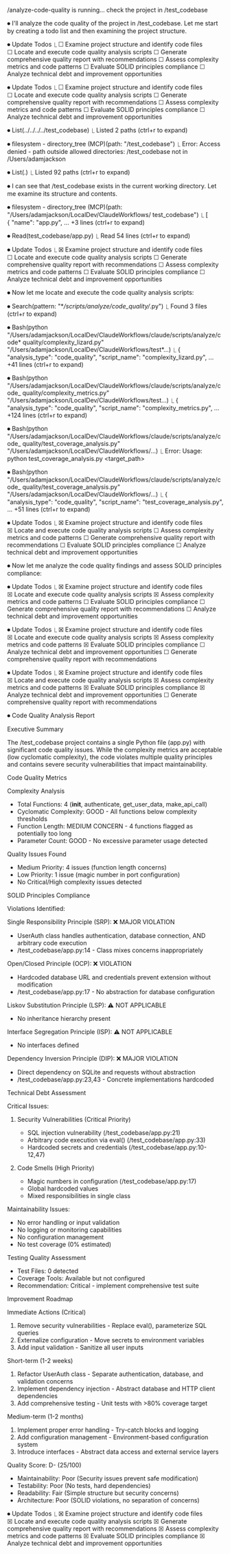 /analyze-code-quality is running… check the project in /test_codebase

⏺ I'll analyze the code quality of the project in /test_codebase. Let me start by
creating a todo list and then examining the project structure.

⏺ Update Todos
⎿ ☐ Examine project structure and identify code files  
 ☐ Locate and execute code quality analysis scripts
☐ Generate comprehensive quality report with recommendations
☐ Assess complexity metrics and code patterns
☐ Evaluate SOLID principles compliance
☐ Analyze technical debt and improvement opportunities

⏺ Update Todos
⎿ ☐ Examine project structure and identify code files  
 ☐ Locate and execute code quality analysis scripts
☐ Generate comprehensive quality report with recommendations
☐ Assess complexity metrics and code patterns
☐ Evaluate SOLID principles compliance
☐ Analyze technical debt and improvement opportunities

⏺ List(../../../../test_codebase)
⎿ Listed 2 paths (ctrl+r to expand)

⏺ filesystem - directory_tree (MCP)(path: "/test_codebase")
⎿ Error: Access denied - path outside allowed directories: /test_codebase not in
/Users/adamjackson

⏺ List(.)
⎿ Listed 92 paths (ctrl+r to expand)

⏺ I can see that /test_codebase exists in the current working directory. Let me examine
its structure and contents.

⏺ filesystem - directory_tree (MCP)(path: "/Users/adamjackson/LocalDev/ClaudeWorkflows/
test_codebase")
⎿ [  
 {
"name": "app.py",
… +3 lines (ctrl+r to expand)

⏺ Read(test_codebase/app.py)
⎿ Read 54 lines (ctrl+r to expand)

⏺ Update Todos
⎿ ☒ Examine project structure and identify code files  
 ☐ Locate and execute code quality analysis scripts
☐ Generate comprehensive quality report with recommendations
☐ Assess complexity metrics and code patterns
☐ Evaluate SOLID principles compliance
☐ Analyze technical debt and improvement opportunities

⏺ Now let me locate and execute the code quality analysis scripts:

⏺ Search(pattern: "\*_/scripts/analyze/code_quality/_.py")
⎿ Found 3 files (ctrl+r to expand)

⏺ Bash(python "/Users/adamjackson/LocalDev/ClaudeWorkflows/claude/scripts/analyze/code*
quality/complexity_lizard.py"
"/Users/adamjackson/LocalDev/ClaudeWorkflows/test*…)
⎿ {  
 "analysis_type": "code_quality",
"script_name": "complexity_lizard.py",
… +41 lines (ctrl+r to expand)

⏺ Bash(python "/Users/adamjackson/LocalDev/ClaudeWorkflows/claude/scripts/analyze/code\_
quality/complexity_metrics.py"
"/Users/adamjackson/LocalDev/ClaudeWorkflows/test…)
⎿ {  
 "analysis_type": "code_quality",
"script_name": "complexity_metrics.py",
… +124 lines (ctrl+r to expand)

⏺ Bash(python "/Users/adamjackson/LocalDev/ClaudeWorkflows/claude/scripts/analyze/code\_
quality/test_coverage_analysis.py"
"/Users/adamjackson/LocalDev/ClaudeWorkflows/…)
⎿ Error: Usage: python test_coverage_analysis.py <target_path>

⏺ Bash(python "/Users/adamjackson/LocalDev/ClaudeWorkflows/claude/scripts/analyze/code\_
quality/test_coverage_analysis.py"
"/Users/adamjackson/LocalDev/ClaudeWorkflows/…)
⎿ {  
 "analysis_type": "code_quality",
"script_name": "test_coverage_analysis.py",
… +51 lines (ctrl+r to expand)

⏺ Update Todos
⎿ ☒ Examine project structure and identify code files  
 ☒ Locate and execute code quality analysis scripts
☐ Assess complexity metrics and code patterns
☐ Generate comprehensive quality report with recommendations
☐ Evaluate SOLID principles compliance
☐ Analyze technical debt and improvement opportunities

⏺ Now let me analyze the code quality findings and assess SOLID principles compliance:

⏺ Update Todos
⎿ ☒ Examine project structure and identify code files  
 ☒ Locate and execute code quality analysis scripts
☒ Assess complexity metrics and code patterns
☐ Evaluate SOLID principles compliance
☐ Generate comprehensive quality report with recommendations
☐ Analyze technical debt and improvement opportunities

⏺ Update Todos
⎿ ☒ Examine project structure and identify code files  
 ☒ Locate and execute code quality analysis scripts
☒ Assess complexity metrics and code patterns
☒ Evaluate SOLID principles compliance
☐ Analyze technical debt and improvement opportunities
☐ Generate comprehensive quality report with recommendations

⏺ Update Todos
⎿ ☒ Examine project structure and identify code files  
 ☒ Locate and execute code quality analysis scripts
☒ Assess complexity metrics and code patterns
☒ Evaluate SOLID principles compliance
☒ Analyze technical debt and improvement opportunities
☐ Generate comprehensive quality report with recommendations

⏺ Code Quality Analysis Report

Executive Summary

The /test_codebase project contains a single Python file (app.py) with significant
code quality issues. While the complexity metrics are acceptable (low cyclomatic
complexity), the code violates multiple quality principles and contains severe
security vulnerabilities that impact maintainability.

Code Quality Metrics

Complexity Analysis

- Total Functions: 4 (**init**, authenticate, get_user_data, make_api_call)
- Cyclomatic Complexity: GOOD - All functions below complexity thresholds
- Function Length: MEDIUM CONCERN - 4 functions flagged as potentially too long
- Parameter Count: GOOD - No excessive parameter usage detected

Quality Issues Found

- Medium Priority: 4 issues (function length concerns)
- Low Priority: 1 issue (magic number in port configuration)
- No Critical/High complexity issues detected

SOLID Principles Compliance

Violations Identified:

Single Responsibility Principle (SRP): ❌ MAJOR VIOLATION

- UserAuth class handles authentication, database connection, AND arbitrary code
  execution
- /test_codebase/app.py:14 - Class mixes concerns inappropriately

Open/Closed Principle (OCP): ❌ VIOLATION

- Hardcoded database URL and credentials prevent extension without modification
- /test_codebase/app.py:17 - No abstraction for database configuration

Liskov Substitution Principle (LSP): ⚠️ NOT APPLICABLE

- No inheritance hierarchy present

Interface Segregation Principle (ISP): ⚠️ NOT APPLICABLE

- No interfaces defined

Dependency Inversion Principle (DIP): ❌ MAJOR VIOLATION

- Direct dependency on SQLite and requests without abstraction
- /test_codebase/app.py:23,43 - Concrete implementations hardcoded

Technical Debt Assessment

Critical Issues:

1. Security Vulnerabilities (Critical Priority)


    - SQL injection vulnerability (/test_codebase/app.py:21)
    - Arbitrary code execution via eval() (/test_codebase/app.py:33)
    - Hardcoded secrets and credentials (/test_codebase/app.py:10-12,47)

2. Code Smells (High Priority)


    - Magic numbers in configuration (/test_codebase/app.py:17)
    - Global hardcoded values
    - Mixed responsibilities in single class

Maintainability Issues:

- No error handling or input validation
- No logging or monitoring capabilities
- No configuration management
- No test coverage (0% estimated)

Testing Quality Assessment

- Test Files: 0 detected
- Coverage Tools: Available but not configured
- Recommendation: Critical - implement comprehensive test suite

Improvement Roadmap

Immediate Actions (Critical)

1. Remove security vulnerabilities - Replace eval(), parameterize SQL queries
2. Externalize configuration - Move secrets to environment variables
3. Add input validation - Sanitize all user inputs

Short-term (1-2 weeks)

1. Refactor UserAuth class - Separate authentication, database, and validation
   concerns
2. Implement dependency injection - Abstract database and HTTP client dependencies
3. Add comprehensive testing - Unit tests with >80% coverage target

Medium-term (1-2 months)

1. Implement proper error handling - Try-catch blocks and logging
2. Add configuration management - Environment-based configuration system
3. Introduce interfaces - Abstract data access and external service layers

Quality Score: D- (25/100)

- Maintainability: Poor (Security issues prevent safe modification)
- Testability: Poor (No tests, hard dependencies)
- Readability: Fair (Simple structure but security concerns)
- Architecture: Poor (SOLID violations, no separation of concerns)

⏺ Update Todos
⎿ ☒ Examine project structure and identify code files  
 ☒ Locate and execute code quality analysis scripts
☒ Generate comprehensive quality report with recommendations
☒ Assess complexity metrics and code patterns
☒ Evaluate SOLID principles compliance
☒ Analyze technical debt and improvement opportunities
